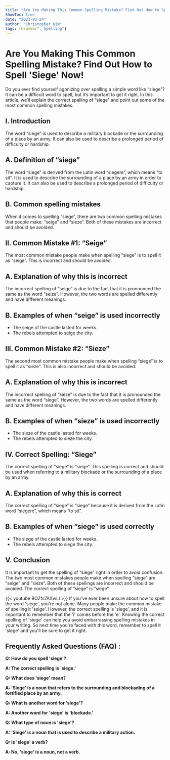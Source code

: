 ```yaml
---
title: "Are You Making This Common Spelling Mistake? Find Out How to Spell 'Siege' Now!"
ShowToc: true 
date: "2023-03-24"
author: "Christopher Kim" 
tags: [Grammar", Spelling"]
---
```

# Are You Making This Common Spelling Mistake? Find Out How to Spell 'Siege' Now!
Do you ever find yourself agonizing over spelling a simple word like “siege”? It can be a difficult word to spell, but it’s important to get it right. In this article, we’ll explain the correct spelling of “siege” and point out some of the most common spelling mistakes.

## I. Introduction
The word “siege” is used to describe a military blockade or the surrounding of a place by an army. It can also be used to describe a prolonged period of difficulty or hardship. 

## A. Definition of “siege”
The word “siege” is derived from the Latin word “siegere”, which means “to sit”. It is used to describe the surrounding of a place by an army in order to capture it. It can also be used to describe a prolonged period of difficulty or hardship.

## B. Common spelling mistakes
When it comes to spelling “siege”, there are two common spelling mistakes that people make: “seige” and “sieze”. Both of these mistakes are incorrect and should be avoided.

## II. Common Mistake #1: “Seige”
The most common mistake people make when spelling “siege” is to spell it as “seige”. This is incorrect and should be avoided.

## A. Explanation of why this is incorrect
The incorrect spelling of “seige” is due to the fact that it is pronounced the same as the word “seize”. However, the two words are spelled differently and have different meanings. 

## B. Examples of when “seige” is used incorrectly
- The seige of the castle lasted for weeks.
- The rebels attempted to seige the city.

## III. Common Mistake #2: “Sieze”
The second most common mistake people make when spelling “siege” is to spell it as “sieze”. This is also incorrect and should be avoided.

## A. Explanation of why this is incorrect
The incorrect spelling of “sieze” is due to the fact that it is pronounced the same as the word “siege”. However, the two words are spelled differently and have different meanings. 

## B. Examples of when “sieze” is used incorrectly
- The sieze of the castle lasted for weeks.
- The rebels attempted to sieze the city.

## IV. Correct Spelling: “Siege”
The correct spelling of “siege” is “siege”. This spelling is correct and should be used when referring to a military blockade or the surrounding of a place by an army.

## A. Explanation of why this is correct
The correct spelling of “siege” is “siege” because it is derived from the Latin word “siegere”, which means “to sit”.

## B. Examples of when “siege” is used correctly
- The siege of the castle lasted for weeks.
- The rebels attempted to siege the city.

## V. Conclusion
It is important to get the spelling of “siege” right in order to avoid confusion. The two most common mistakes people make when spelling “siege” are “seige” and “sieze”. Both of these spellings are incorrect and should be avoided. The correct spelling of “siege” is “siege”.

{{< youtube BOZfs7AXwLI >}} 
If you've ever been unsure about how to spell the word 'siege', you're not alone. Many people make the common mistake of spelling it 'seige'. However, the correct spelling is 'siege', and it is important to remember that the 'i' comes before the 'e'. Knowing the correct spelling of 'siege' can help you avoid embarrassing spelling mistakes in your writing. So next time you're faced with this word, remember to spell it 'siege' and you'll be sure to get it right.

## Frequently Asked Questions (FAQ) :
**Q: How do you spell 'siege'?**

**A: The correct spelling is 'siege.'**

**Q: What does 'siege' mean?**

**A: 'Siege' is a noun that refers to the surrounding and blockading of a fortified place by an army.**

**Q: What is another word for 'siege'?**

**A: Another word for 'siege' is 'blockade.'**

**Q: What type of noun is 'siege'?**

**A: 'Siege' is a noun that is used to describe a military action.**

**Q: Is 'siege' a verb?**

**A: No, 'siege' is a noun, not a verb.**





